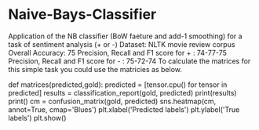 # Naive-Bays-Classifier
Application of the NB classifier (BoW faeture and add-1 smoothing) for a task of sentiment analysis (+ or -) 
Dataset: NLTK movie review corpus
Overall Accuracy: 75
Precision, Recall and F1 score for + : 74-77-75
Precision, Recall and F1 score for - : 75-72-74
To calculate the matrices for this simple task you could use the matricies as below.


def matrices(predicted,gold):
    predicted = [tensor.cpu() for tensor in predicted]
    results = classification_report(gold, predicted)
    print(results)
    print()
    cm = confusion_matrix(gold, predicted)
    sns.heatmap(cm, annot=True, cmap='Blues')
    plt.xlabel('Predicted labels')
    plt.ylabel('True labels')
    plt.show()
